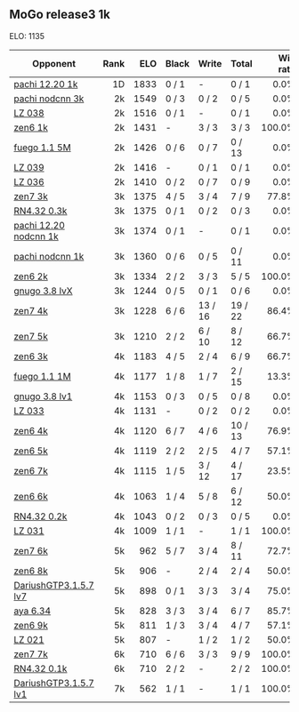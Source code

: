 ## MoGo release3 1k ##

ELO: 1135

Opponent | Rank | ELO | Black | Write | Total | Win rate
---------|-----:|----:|-------|-------|-------|-------:
[pachi 12.20 1k](pachi%2012.20%201k.md) | 1D | 1833 | 0 / 1 | - | 0 / 1 | 0.0%
[pachi nodcnn 3k](pachi%20nodcnn%203k.md) | 2k | 1549 | 0 / 3 | 0 / 2 | 0 / 5 | 0.0%
[LZ 038](LZ%20038.md) | 2k | 1516 | 0 / 1 | - | 0 / 1 | 0.0%
[zen6 1k](zen6%201k.md) | 2k | 1431 | - | 3 / 3 | 3 / 3 | 100.0%
[fuego 1.1 5M](fuego%201.1%205M.md) | 2k | 1426 | 0 / 6 | 0 / 7 | 0 / 13 | 0.0%
[LZ 039](LZ%20039.md) | 2k | 1416 | - | 0 / 1 | 0 / 1 | 0.0%
[LZ 036](LZ%20036.md) | 2k | 1410 | 0 / 2 | 0 / 7 | 0 / 9 | 0.0%
[zen7 3k](zen7%203k.md) | 3k | 1375 | 4 / 5 | 3 / 4 | 7 / 9 | 77.8%
[RN4.32 0.3k](RN4.32%200.3k.md) | 3k | 1375 | 0 / 1 | 0 / 2 | 0 / 3 | 0.0%
[pachi 12.20 nodcnn 1k](pachi%2012.20%20nodcnn%201k.md) | 3k | 1374 | 0 / 1 | - | 0 / 1 | 0.0%
[pachi nodcnn 1k](pachi%20nodcnn%201k.md) | 3k | 1360 | 0 / 6 | 0 / 5 | 0 / 11 | 0.0%
[zen6 2k](zen6%202k.md) | 3k | 1334 | 2 / 2 | 3 / 3 | 5 / 5 | 100.0%
[gnugo 3.8 lvX](gnugo%203.8%20lvX.md) | 3k | 1244 | 0 / 5 | 0 / 1 | 0 / 6 | 0.0%
[zen7 4k](zen7%204k.md) | 3k | 1228 | 6 / 6 | 13 / 16 | 19 / 22 | 86.4%
[zen7 5k](zen7%205k.md) | 3k | 1210 | 2 / 2 | 6 / 10 | 8 / 12 | 66.7%
[zen6 3k](zen6%203k.md) | 4k | 1183 | 4 / 5 | 2 / 4 | 6 / 9 | 66.7%
[fuego 1.1 1M](fuego%201.1%201M.md) | 4k | 1177 | 1 / 8 | 1 / 7 | 2 / 15 | 13.3%
[gnugo 3.8 lv1](gnugo%203.8%20lv1.md) | 4k | 1153 | 0 / 3 | 0 / 5 | 0 / 8 | 0.0%
[LZ 033](LZ%20033.md) | 4k | 1131 | - | 0 / 2 | 0 / 2 | 0.0%
[zen6 4k](zen6%204k.md) | 4k | 1120 | 6 / 7 | 4 / 6 | 10 / 13 | 76.9%
[zen6 5k](zen6%205k.md) | 4k | 1119 | 2 / 2 | 2 / 5 | 4 / 7 | 57.1%
[zen6 7k](zen6%207k.md) | 4k | 1115 | 1 / 5 | 3 / 12 | 4 / 17 | 23.5%
[zen6 6k](zen6%206k.md) | 4k | 1063 | 1 / 4 | 5 / 8 | 6 / 12 | 50.0%
[RN4.32 0.2k](RN4.32%200.2k.md) | 4k | 1043 | 0 / 2 | 0 / 3 | 0 / 5 | 0.0%
[LZ 031](LZ%20031.md) | 4k | 1009 | 1 / 1 | - | 1 / 1 | 100.0%
[zen7 6k](zen7%206k.md) | 5k | 962 | 5 / 7 | 3 / 4 | 8 / 11 | 72.7%
[zen6 8k](zen6%208k.md) | 5k | 906 | - | 2 / 4 | 2 / 4 | 50.0%
[DariushGTP3.1.5.7 lv7](DariushGTP3.1.5.7%20lv7.md) | 5k | 898 | 0 / 1 | 3 / 3 | 3 / 4 | 75.0%
[aya 6.34](aya%206.34.md) | 5k | 828 | 3 / 3 | 3 / 4 | 6 / 7 | 85.7%
[zen6 9k](zen6%209k.md) | 5k | 811 | 1 / 3 | 3 / 4 | 4 / 7 | 57.1%
[LZ 021](LZ%20021.md) | 5k | 807 | - | 1 / 2 | 1 / 2 | 50.0%
[zen7 7k](zen7%207k.md) | 6k | 710 | 6 / 6 | 3 / 3 | 9 / 9 | 100.0%
[RN4.32 0.1k](RN4.32%200.1k.md) | 6k | 710 | 2 / 2 | - | 2 / 2 | 100.0%
[DariushGTP3.1.5.7 lv1](DariushGTP3.1.5.7%20lv1.md) | 7k | 562 | 1 / 1 | - | 1 / 1 | 100.0%
